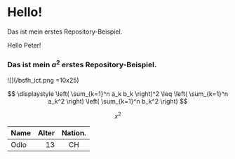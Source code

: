 # Hello!<br>
Das ist mein erstes Repository-Beispiel.

Hello Peter!
### Das ist mein $a^2$ erstes Repository-Beispiel.

![](/bsfh_ict.png =10x25)

$$
\displaystyle
\left( \sum_{k=1}^n a_k b_k \right)^2
\leq
\left( \sum_{k=1}^n a_k^2 \right)
\left( \sum_{k=1}^n b_k^2 \right)
$$

$$
x^2
$$

| Name | Alter | Nation. |
| :--- | ----: | :---:|
| Odlo | 13 | CH |
